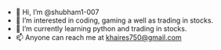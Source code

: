 - 👋 Hi, I’m @shubham1-007
- 👀 I’m interested in coding, gaming a well as trading in stocks.
- 🌱 I’m currently learning python and trading in stocks. 
- 📫 Anyone can reach me at 
khaires750@gmail.com
